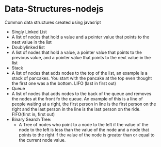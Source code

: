 # Data-Structures-nodejs
Common data structures created using javasript
 
 - Singly Linked List
  - A list of nodes that hold a value and a pointer value that points to the next value in the list
 - Doublylinked list
  - A list of nodes that hold a value, a pointer value that points to the previous value, and a pointer value that points to the next value in the list
 - Stack
  - A list of nodes that adds nodes to the top of the list, an example is a stack of pancakes. You start with the pancake at the top even thought the first one was a the bottom. LIFO (last in first out)
 - Queue
  - A list of nodes that adds nodes to the back of the queue and removes the nodes at the front fo the queue. An example of this is a line of people waiting at a right, the first person in line is the first person on the right and the last person in the line is the last person on the ride. FIFO(first in, first out)
- Binary Search Tree:
  - A Tree of nodes who point to a node to the left if the value of the node to the left is less than the value of the node and a node that points to the right if the value of the node is greater than or equal to the current node value.
  
 
